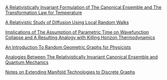 <p><a href="https://iff3.github.io/RelativeInvariantThermo.pdf">A Relativistically Invariant Formulation of The Canonical Ensemble and The Transformation Law for Temperature</a>
<p><a href="https://iff3.github.io/RelativeDiffusion.pdf">A Relativistic Study of Diffusion Using Local Random Walks</a>
<p><a href="https://iff3.github.io/ParamTime.pdf">Implications of The Assumption of Parametric Time on Wavefunction Collapse and A Resulting Analogy with Killing Horizon Thermodynamics</a>
<p><a href="https://iff3.github.io/RGGforPhys.pdf">An Introduction To Random Geometric Graphs for Physicists</a>
<p><a href="https://arxiv.org/pdf/2007.03772.pdf">Analogies Between The Relativistically Invariant Canonical Ensemble and Quantum Mechanics</a>
<p><a href="">Notes on Extending Manifold Technologies to Discrete Graphs</a></p>
